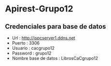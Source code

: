 # Apirest-Grupo12

## Credenciales para base de datos 


- Url :    http://ispcserver1.ddns.net
- Puerto : 3306 
- Usuario : cacgrupo12
- Password : grupo12
- Nombre base de datos : LibrosCaCgrupo12